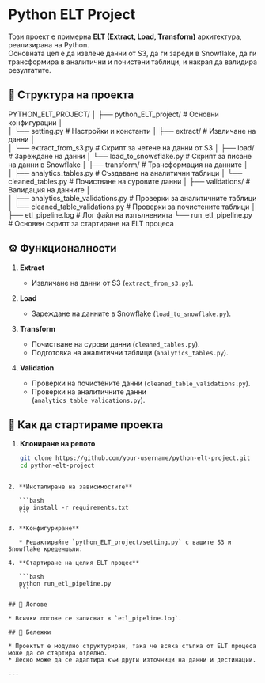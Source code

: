 
# Python ELT Project

Този проект е примерна **ELT (Extract, Load, Transform)** архитектура, реализирана на Python.  
Основната цел е да извлече данни от S3, да ги зареди в Snowflake, да ги трансформира в аналитични и почистени таблици, и накрая да валидира резултатите.

## 📂 Структура на проекта



PYTHON\_ELT\_PROJECT/
│
├── python\_ELT\_project/       # Основни конфигурации
│  
│   └── setting.py            # Настройки и константи
│
├── extract/                  # Извличане на данни
│   
│   └── extract\_from\_s3.py    # Скрипт за четене на данни от S3
│
├── load/                     # Зареждане на данни
│   └── load\_to\_snowsflake.py # Скрипт за писане на данни в Snowflake
│
├── transform/                # Трансформация на данните
│   
│   ├── analytics\_tables.py   # Създаване на аналитични таблици
│   └── cleaned\_tables.py     # Почистване на суровите данни
│
├── validations/              # Валидация на данните
│   
│   ├── analytics\_table\_validations.py # Проверки за аналитичните таблици
│   └── cleaned\_table\_validations.py   # Проверки за почистените таблици
│
├── etl\_pipeline.log          # Лог файл на изпълненията
└── run\_etl\_pipeline.py       # Основен скрипт за стартиране на ELT процеса



## ⚙️ Функционалности

1. **Extract**  
   - Извличане на данни от S3 (`extract_from_s3.py`).

2. **Load**  
   - Зареждане на данните в Snowflake (`load_to_snowflake.py`).

3. **Transform**  
   - Почистване на сурови данни (`cleaned_tables.py`).
   - Подготовка на аналитични таблици (`analytics_tables.py`).

4. **Validation**  
   - Проверки на почистените данни (`cleaned_table_validations.py`).
   - Проверки на аналитичните данни (`analytics_table_validations.py`).

## 🚀 Как да стартираме проекта

1. **Клониране на репото**
   ```bash
   git clone https://github.com/your-username/python-elt-project.git
   cd python-elt-project
````

2. **Инсталиране на зависимостите**

   ```bash
   pip install -r requirements.txt
   ```

3. **Конфигуриране**

   * Редактирайте `python_ELT_project/setting.py` с вашите S3 и Snowflake креденшъли.

4. **Стартиране на целия ELT процес**

   ```bash
   python run_etl_pipeline.py
   ```

## 📝 Логове

* Всички логове се записват в `etl_pipeline.log`.

## 📌 Бележки

* Проектът е модулно структуриран, така че всяка стъпка от ELT процеса може да се стартира отделно.
* Лесно може да се адаптира към други източници на данни и дестинации.

---



